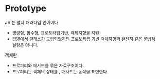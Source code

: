 # Prototype

JS 는 멀티 패러다임 언어이다

- 명령형, 함수형, 프로토타입기반, 객체지향을 지원
- ES6에서 클래스가 도입되었지만 프로토타입 기반 객체지향과 완전히 같은 문법적 설탕은 아니다.


객체란 
- 프로퍼티와 메서드를 묶은 자료구조이다.
- 프로퍼티는 객체의 상태를 , 매서드는 동작을 표현한다.